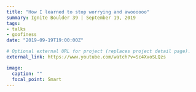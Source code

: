```yaml
---
title: "How I learned to stop worrying and awoooooo"
summary: Ignite Boulder 39 | September 19, 2019
tags:
- talks
- goofiness
date: "2019-09-19T19:00:00Z"

# Optional external URL for project (replaces project detail page).
external_link: https://www.youtube.com/watch?v=Sc4XvoSLQzs

image:
  caption: ""
  focal_point: Smart
---
```


